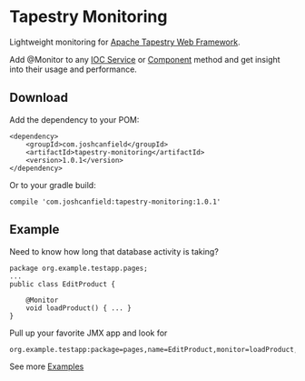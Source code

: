 Tapestry Monitoring
===================

Lightweight monitoring for [Apache Tapestry Web Framework](http://tapestry.apache.org]).

Add @Monitor to any
[IOC Service](http://tapestry.apache.org/defining-tapestry-ioc-services.html)
or [Component](http://tapestry.apache.org/component-classes.html) method and get insight into their usage and
performance.

Download
-------

Add the dependency to your POM:

    <dependency>
        <groupId>com.joshcanfield</groupId>
        <artifactId>tapestry-monitoring</artifactId>
        <version>1.0.1</version>
    </dependency>

Or to your gradle build:

    compile 'com.joshcanfield:tapestry-monitoring:1.0.1'


Example
-------

Need to know how long that database activity is taking?

    package org.example.testapp.pages;
    ...
    public class EditProduct {

        @Monitor
        void loadProduct() { ... }
    }

Pull up your favorite JMX app and look for

    org.example.testapp:package=pages,name=EditProduct,monitor=loadProduct,type=Monitor


See more [Examples](https://github.com/joshcanfield/tapestry-monitoring/wiki/examples)